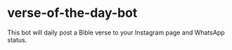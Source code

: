 # verse-of-the-day-bot
This bot will daily post a Bible verse to your Instagram page and WhatsApp status.
